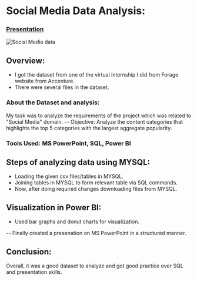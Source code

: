 # Social Media Data Analysis:

### [Presentation](https://docs.google.com/presentation/d/1QaTPFyjnRetbaficplvnEAL5vhYNuSJ_/edit#slide=id.p1)

![Social Media data](https://user-images.githubusercontent.com/72240938/207240255-005ca4e8-094a-4795-9ac8-185e089a7c0a.jpg)


## Overview:

* I got the dataset from one of the virtual internship I did from Forage website from Accenture.
* There were several files in the dataset.

### About the Dataset and analysis:

My task was to analyze the requirements of the project which was related to "Social Media" domain.
-- Objective: Analyze the content categories that highlights the top 5 categories with the largest aggregate popularity.

### Tools Used: MS PowerPoint, SQL, Power BI

## Steps of analyzing data using MYSQL:
* Loading the given csv files/tables in MYSQL.
* Joining tables in MYSQL to form relevant table via SQL commands.
* Now, after doing required changes downloading files from MYSQL.

## Visualization in Power BI:

* Used bar graphs and donut charts for visualization.

-- Finally created a presenation on MS PowerPoint in a structured manner.

## Conclusion:
Overall, it was a good dataset to analyze and got good practice over SQL and presentation skills.


